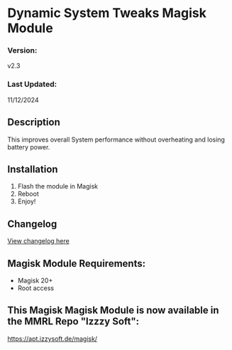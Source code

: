 # Dynamic System Tweaks Magisk Module

### Version:
v2.3

### Last Updated:
11/12/2024


## Description
This improves overall System performance without overheating and losing battery power.


## Installation 
1. Flash the module in Magisk
3. Reboot
4. Enjoy!

## Changelog
[View changelog here](https://github.com/PS2ClassicsVault/Dynamic-System-Tweaks-Magisk-Module/blob/main/changelog.md)

## Magisk Module Requirements:
- Magisk 20+
- Root access

## This Magisk Magisk Module is now available in the MMRL Repo "Izzzy Soft":
https://apt.izzysoft.de/magisk/

